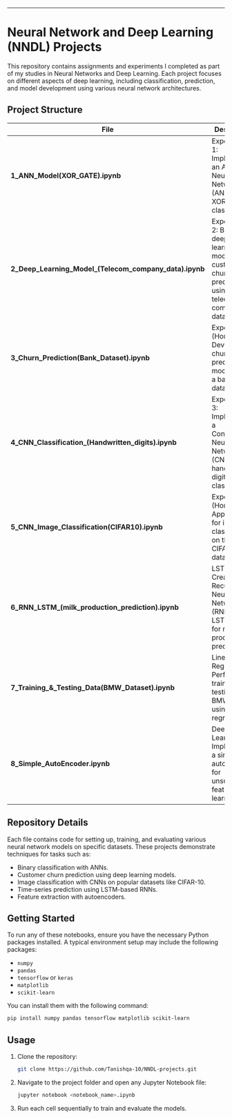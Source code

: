 ---

# Neural Network and Deep Learning (NNDL) Projects

This repository contains assignments and experiments I completed as part of my studies in Neural Networks and Deep Learning. Each project focuses on different aspects of deep learning, including classification, prediction, and model development using various neural network architectures.

## Project Structure

| File | Description |
| ---- | ----------- |
| **1_ANN_Model(XOR_GATE).ipynb** | Experiment 1: Implemented an Artificial Neural Network (ANN) for XOR Gate classification. |
| **2_Deep_Learning_Model_(Telecom_company_data).ipynb** | Experiment 2: Built a deep learning model for customer churn prediction using telecom company data. |
| **3_Churn_Prediction(Bank_Dataset).ipynb** | Experiment 2 (Homework): Developed a churn prediction model using a bank dataset. |
| **4_CNN_Classification_(Handwritten_digits).ipynb** | Experiment 3: Implemented a Convolutional Neural Network (CNN) for handwritten digit classification. |
| **5_CNN_Image_Classification(CIFAR10).ipynb** | Experiment 3 (Homework): Applied CNN for image classification on the CIFAR-10 dataset. |
| **6_RNN_LSTM_(milk_production_prediction).ipynb** | LSTM: Created a Recurrent Neural Network (RNN) with LSTM cells for milk production prediction. |
| **7_Training_&_Testing_Data(BMW_Dataset).ipynb** | Linear Regression: Performed training and testing on the BMW dataset using linear regression. |
| **8_Simple_AutoEncoder.ipynb** | Deep Learning: Implemented a simple autoencoder for unsupervised feature learning. |

## Repository Details

Each file contains code for setting up, training, and evaluating various neural network models on specific datasets. These projects demonstrate techniques for tasks such as:

- Binary classification with ANNs.
- Customer churn prediction using deep learning models.
- Image classification with CNNs on popular datasets like CIFAR-10.
- Time-series prediction using LSTM-based RNNs.
- Feature extraction with autoencoders.

## Getting Started

To run any of these notebooks, ensure you have the necessary Python packages installed. A typical environment setup may include the following packages:

- `numpy`
- `pandas`
- `tensorflow` or `keras`
- `matplotlib`
- `scikit-learn`

You can install them with the following command:

```bash
pip install numpy pandas tensorflow matplotlib scikit-learn
```

## Usage

1. Clone the repository:
   ```bash
   git clone https://github.com/Tanishqa-10/NNDL-projects.git
   ```
2. Navigate to the project folder and open any Jupyter Notebook file:
   ```bash
   jupyter notebook <notebook_name>.ipynb
   ```
3. Run each cell sequentially to train and evaluate the models.

